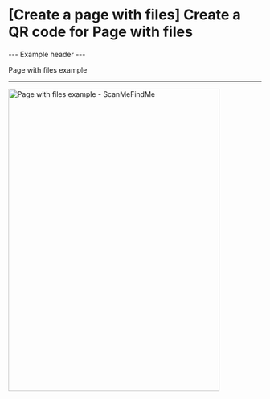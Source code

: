 <h1>[Create a page with files] Create a QR code for Page with files</h1>

--- Example header ---

Page with files example

----------

<img src="https://media.scanmefindme.com/dynamic/page/page-with-files-popup.png" width="420" height="600" alt="Page with files example - ScanMeFindMe">
